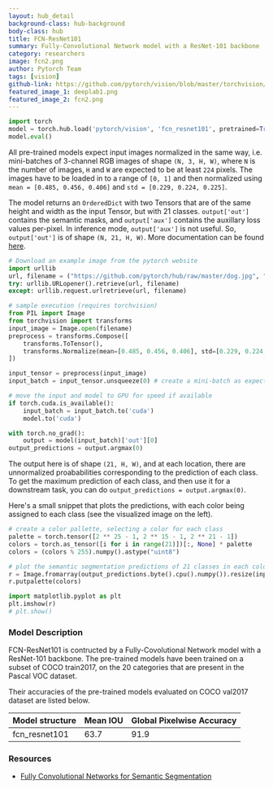```yaml
---
layout: hub_detail
background-class: hub-background
body-class: hub
title: FCN-ResNet101
summary: Fully-Convolutional Network model with a ResNet-101 backbone
category: researchers
image: fcn2.png
author: Pytorch Team
tags: [vision]
github-link: https://github.com/pytorch/vision/blob/master/torchvision/models/segmentation/fcn.py
featured_image_1: deeplab1.png
featured_image_2: fcn2.png
---
```


```python
import torch
model = torch.hub.load('pytorch/vision', 'fcn_resnet101', pretrained=True)
model.eval()
```

All pre-trained models expect input images normalized in the same way,
i.e. mini-batches of 3-channel RGB images of shape `(N, 3, H, W)`, where `N` is the number of images, `H` and `W` are expected to be at least `224` pixels.
The images have to be loaded in to a range of `[0, 1]` and then normalized using `mean = [0.485, 0.456, 0.406]`
and `std = [0.229, 0.224, 0.225]`.

The model returns an `OrderedDict` with two Tensors that are of the same height and width as the input Tensor, but with 21 classes.
`output['out']` contains the semantic masks, and `output['aux']` contains the auxillary loss values per-pixel. In inference mode, `output['aux']` is not useful.
So, `output['out']` is of shape `(N, 21, H, W)`. More documentation can be found [here](https://pytorch.org/docs/stable/torchvision/models.html#object-detection-instance-segmentation-and-person-keypoint-detection).


```python
# Download an example image from the pytorch website
import urllib
url, filename = ("https://github.com/pytorch/hub/raw/master/dog.jpg", "dog.jpg")
try: urllib.URLopener().retrieve(url, filename)
except: urllib.request.urlretrieve(url, filename)
```

```python
# sample execution (requires torchvision)
from PIL import Image
from torchvision import transforms
input_image = Image.open(filename)
preprocess = transforms.Compose([
    transforms.ToTensor(),
    transforms.Normalize(mean=[0.485, 0.456, 0.406], std=[0.229, 0.224, 0.225]),
])

input_tensor = preprocess(input_image)
input_batch = input_tensor.unsqueeze(0) # create a mini-batch as expected by the model

# move the input and model to GPU for speed if available
if torch.cuda.is_available():
    input_batch = input_batch.to('cuda')
    model.to('cuda')

with torch.no_grad():
    output = model(input_batch)['out'][0]
output_predictions = output.argmax(0)
```

The output here is of shape `(21, H, W)`, and at each location, there are unnormalized proababilities corresponding to the prediction of each class.
To get the maximum prediction of each class, and then use it for a downstream task, you can do `output_predictions = output.argmax(0)`.

Here's a small snippet that plots the predictions, with each color being assigned to each class (see the visualized image on the left).

```python
# create a color pallette, selecting a color for each class
palette = torch.tensor([2 ** 25 - 1, 2 ** 15 - 1, 2 ** 21 - 1])
colors = torch.as_tensor([i for i in range(21)])[:, None] * palette
colors = (colors % 255).numpy().astype("uint8")

# plot the semantic segmentation predictions of 21 classes in each color
r = Image.fromarray(output_predictions.byte().cpu().numpy()).resize(input_image.size)
r.putpalette(colors)

import matplotlib.pyplot as plt
plt.imshow(r)
# plt.show()
```

### Model Description

FCN-ResNet101 is contructed by a Fully-Covolutional Network model with a ResNet-101 backbone.
The pre-trained models have been trained on a subset of COCO train2017, on the 20 categories that are present in the Pascal VOC dataset.

Their accuracies of the pre-trained models evaluated on COCO val2017 dataset are listed below.

| Model structure |   Mean IOU  | Global Pixelwise Accuracy |
| --------------- | ----------- | --------------------------|
|  fcn_resnet101  |   63.7      |   91.9                    |

### Resources

 - [Fully Convolutional Networks for Semantic Segmentation](https://arxiv.org/abs/1605.06211)
